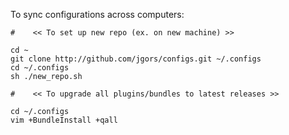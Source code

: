To sync configurations across computers:


```
#    << To set up new repo (ex. on new machine) >>

cd ~
git clone http://github.com/jgors/configs.git ~/.configs
cd ~/.configs
sh ./new_repo.sh
```

```
#    << To upgrade all plugins/bundles to latest releases >>

cd ~/.configs
vim +BundleInstall +qall
```
